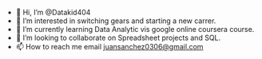 - 👋 Hi, I’m @Datakid404
- 👀 I’m interested in switching gears and starting a new carrer. 
- 🌱 I’m currently learning Data Analytic vis google online coursera course.
- 💞️ I’m looking to collaborate on Spreadsheet projects and SQL.
- 📫 How to reach me email juansanchez0306@gmail.com

<!---
Datakid404/Datakid404 is a ✨ special ✨ repository because its `README.md` (this file) appears on your GitHub profile.
You can click the Preview link to take a look at your changes.
--->
